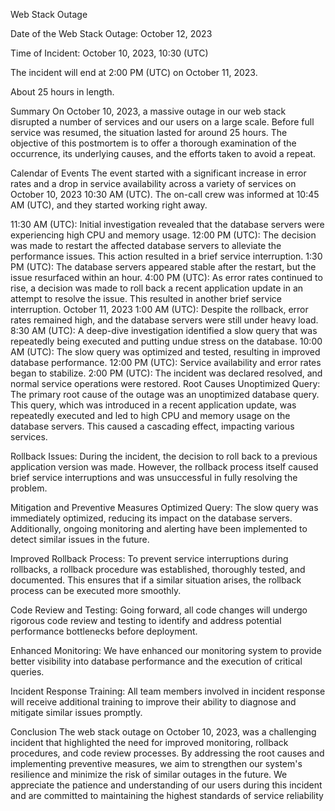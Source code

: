 Web Stack Outage

Date of the Web Stack Outage: October 12, 2023

Time of Incident: October 10, 2023, 10:30 (UTC)

The incident will end at 2:00 PM (UTC) on October 11, 2023.

About 25 hours in length.

Summary
On October 10, 2023, a massive outage in our web stack disrupted a number of services and our users on a large scale. Before full service was resumed, the situation lasted for around 25 hours. The objective of this postmortem is to offer a thorough examination of the occurrence, its underlying causes, and the efforts taken to avoid a repeat.

Calendar of Events
The event started with a significant increase in error rates and a drop in service availability across a variety of services on October 10, 2023 10:30 AM (UTC).
The on-call crew was informed at 10:45 AM (UTC), and they started working right away.

11:30 AM (UTC): Initial investigation revealed that the database servers were experiencing high CPU and memory usage.
12:00 PM (UTC): The decision was made to restart the affected database servers to alleviate the performance issues. This action resulted in a brief service interruption.
1:30 PM (UTC): The database servers appeared stable after the restart, but the issue resurfaced within an hour.
4:00 PM (UTC): As error rates continued to rise, a decision was made to roll back a recent application update in an attempt to resolve the issue. This resulted in another brief service interruption.
October 11, 2023
1:00 AM (UTC): Despite the rollback, error rates remained high, and the database servers were still under heavy load.
8:30 AM (UTC): A deep-dive investigation identified a slow query that was repeatedly being executed and putting undue stress on the database.
10:00 AM (UTC): The slow query was optimized and tested, resulting in improved database performance.
12:00 PM (UTC): Service availability and error rates began to stabilize.
2:00 PM (UTC): The incident was declared resolved, and normal service operations were restored.
Root Causes
Unoptimized Query: The primary root cause of the outage was an unoptimized database query. This query, which was introduced in a recent application update, was repeatedly executed and led to high CPU and memory usage on the database servers. This caused a cascading effect, impacting various services.

Rollback Issues: During the incident, the decision to roll back to a previous application version was made. However, the rollback process itself caused brief service interruptions and was unsuccessful in fully resolving the problem.

Mitigation and Preventive Measures
Optimized Query: The slow query was immediately optimized, reducing its impact on the database servers. Additionally, ongoing monitoring and alerting have been implemented to detect similar issues in the future.

Improved Rollback Process: To prevent service interruptions during rollbacks, a rollback procedure was established, thoroughly tested, and documented. This ensures that if a similar situation arises, the rollback process can be executed more smoothly.

Code Review and Testing: Going forward, all code changes will undergo rigorous code review and testing to identify and address potential performance bottlenecks before deployment.

Enhanced Monitoring: We have enhanced our monitoring system to provide better visibility into database performance and the execution of critical queries.

Incident Response Training: All team members involved in incident response will receive additional training to improve their ability to diagnose and mitigate similar issues promptly.

Conclusion
The web stack outage on October 10, 2023, was a challenging incident that highlighted the need for improved monitoring, rollback procedures, and code review processes. By addressing the root causes and implementing preventive measures, we aim to strengthen our system's resilience and minimize the risk of similar outages in the future. We appreciate the patience and understanding of our users during this incident and are committed to maintaining the highest standards of service reliability
